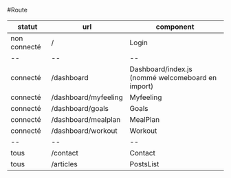 #Route

| statut | url | component |
|--|--|--|
|non connecté|/|Login|
|--|--|--|
|connecté|/dashboard|Dashboard/index.js (nommé welcomeboard en import)|
|connecté|/dashboard/myfeeling|Myfeeling|
|connecté|/dashboard/goals|Goals|
|connecté|/dashboard/mealplan|MealPlan|
|connecté|/dashboard/workout|Workout|
|--|--|--|
|tous|/contact|Contact|
|tous|/articles|PostsList|
